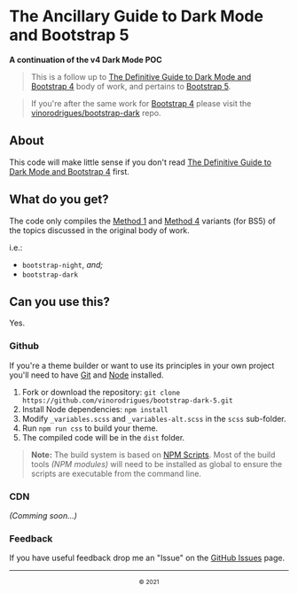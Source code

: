 # The Ancillary Guide to Dark Mode and Bootstrap 5
**A continuation of the v4 Dark Mode POC**

> This is a follow up to [The Definitive Guide to Dark Mode and Bootstrap 4](http://vinorodrigues.github.io/bootstrap-dark) body of work,
> and pertains to [Bootstrap 5](https://getbootstrap.com).

> If you're after the same work for [Bootstrap 4](https://getbootstrap.com/docs/4.5/) please visit the [vinorodrigues/bootstrap-dark](https://github.com/vinorodrigues/bootstrap-dark) repo.

## About

This code will make little sense if you don't read
[The Definitive Guide to Dark Mode and Bootstrap 4](http://vinorodrigues.github.io/bootstrap-dark) first.

## What do you get?

The code only compiles the [Method 1](github.com/vinorodrigues/bootstrap-dark/blob/master/README.md#method-1) and [Method 4](github.com/vinorodrigues/bootstrap-dark/blob/master/README.md#method-4) variants (for BS5) of the topics discussed in the original body of work.

i.e.:

* `bootstrap-night`, _and;_
* `bootstrap-dark`

## Can you use this?

Yes.

### Github

If you're a theme builder or want to use its principles in your own project you'll need to have [Git](https://help.github.com/articles/set-up-git) and [Node](https://nodejs.org/) installed.

1. Fork or download the repository: `git clone https://github.com/vinorodrigues/bootstrap-dark-5.git`
2. Install Node dependencies: `npm install`
3. Modify `_variables.scss` and `_variables-alt.scss` in the `scss` sub-folder.
4. Run `npm run css` to build your theme.
5. The compiled code will be in the `dist` folder.

> **Note:** The build system is based on [NPM Scripts](https://docs.npmjs.com/cli/v6/using-npm/scripts). Most of the build tools _(NPM modules)_ will need to be installed as global to ensure the scripts are executable from the command line.

### CDN

*(Comming soon...)*


### Feedback

If you have useful feedback drop me an "Issue" on the [GitHub Issues](https://github.com/vinorodrigues/bootstrap-dark-5/issues) page.


---

<p align="center" style="text-align:center;display:block;font-size:75%">&copy; 2021</p>
